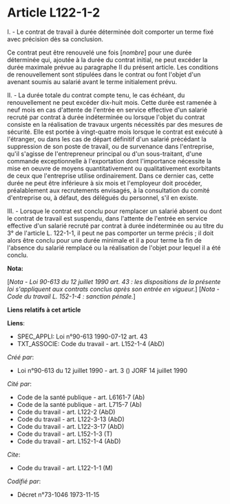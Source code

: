 # Article L122-1-2

I. - Le contrat de travail à durée déterminée doit comporter un terme fixé avec précision dès sa conclusion.

Ce contrat peut être renouvelé une fois [*nombre*] pour une durée déterminée qui, ajoutée à la durée du contrat initial, ne
peut excéder la durée maximale prévue au paragraphe II du présent article. Les conditions de renouvellement sont stipulées
dans le contrat ou font l'objet d'un avenant soumis au salarié avant le terme initialement prévu.

II. - La durée totale du contrat compte tenu, le cas échéant, du renouvellement ne peut excéder dix-huit mois. Cette durée
est ramenée à neuf mois en cas d'attente de l'entrée en service effective d'un salarié recruté par contrat à durée
indéterminée ou lorsque l'objet du contrat consiste en la réalisation de travaux urgents nécessités par des mesures de
sécurité. Elle est portée à vingt-quatre mois lorsque le contrat est exécuté à l'étranger, ou dans les cas de départ
définitif d'un salarié précédant la suppression de son poste de travail, ou de survenance dans l'entreprise, qu'il s'agisse
de l'entrepreneur principal ou d'un sous-traitant, d'une commande exceptionnelle à l'exportation dont l'importance nécessite
la mise en oeuvre de moyens quantitativement ou qualitativement exorbitants de ceux que l'entreprise utilise ordinairement.
Dans ce dernier cas, cette durée ne peut être inférieure à six mois et l'employeur doit procéder, préalablement aux
recrutements envisagés, à la consultation du comité d'entreprise ou, à défaut, des délégués du personnel, s'il en existe.

III. - Lorsque le contrat est conclu pour remplacer un salarié absent ou dont le contrat de travail est suspendu, dans
l'attente de l'entrée en service effective d'un salarié recruté par contrat à durée indéterminée ou au titre du 3° de
l'article L. 122-1-1, il peut ne pas comporter un terme précis ; il doit alors être conclu pour une durée minimale et il a
pour terme la fin de l'absence du salarié remplacé ou la réalisation de l'objet pour lequel il a été conclu.

**Nota:**

[*Nota - Loi 90-613 du 12 juillet 1990 art. 43 : les dispositions de la présente loi s'appliquent aux contrats conclus après
son entrée en vigueur.*]    [*Nota - Code du travail L. 152-1-4 : sanction pénale.*]

**Liens relatifs à cet article**

**Liens**:

  - SPEC_APPLI: Loi n°90-613 1990-07-12 art. 43
  - TXT_ASSOCIE: Code du travail - art. L152-1-4 (AbD)

_Créé par_:

  - Loi n°90-613 du 12 juillet 1990 - art. 3 () JORF 14 juillet 1990

_Cité par_:

  - Code de la santé publique - art. L6161-7 (Ab)
  - Code de la santé publique - art. L715-7 (Ab)
  - Code du travail - art. L122-2 (AbD)
  - Code du travail - art. L122-3-13 (AbD)
  - Code du travail - art. L122-3-17 (AbD)
  - Code du travail - art. L152-1-3 (T)
  - Code du travail - art. L152-1-4 (AbD)

_Cite_:

  - Code du travail - art. L122-1-1 (M)

_Codifié par_:

  - Décret n°73-1046 1973-11-15
